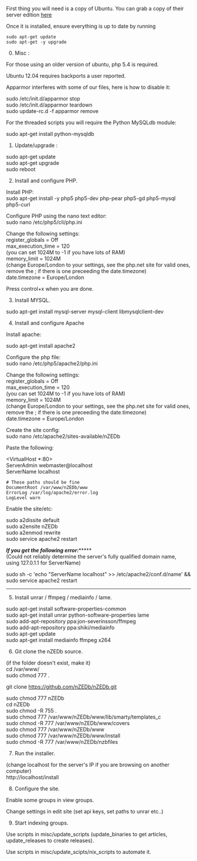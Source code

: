 First thing you will need is a copy of Ubuntu. You can grab a copy of their server edition [here](http://www.ubuntu.com/download/server)

Once it is installed, ensure everything is up to date by running

`sudo apt-get update`   
`sudo apt-get -y upgrade`

0. Misc :

For those using an older version of ubuntu, php 5.4 is required.

Ubuntu 12.04 requires backports a user reported.

Apparmor interferes with some of our files, here is how to disable it:

sudo /etc/init.d/apparmor stop  
sudo /etc/init.d/apparmor teardown  
sudo update-rc.d -f apparmor remove  

For the threaded scripts you will require the Python MySQLdb module:

sudo apt-get install python-mysqldb

1. Update/upgrade :

sudo apt-get update  
sudo apt-get upgrade  
sudo reboot  

2. Install and configure PHP.

Install PHP:  
sudo apt-get install -y php5 php5-dev php-pear php5-gd php5-mysql php5-curl

Configure PHP using the nano text editor:  
sudo nano /etc/php5/cli/php.ini

Change the following settings:  
register_globals = Off  
max_execution_time = 120  
(you can set 1024M to -1 if you have lots of RAM)  
memory_limit = 1024M  
(change Europe/London to your settings, see the php.net site for valid ones, remove the ; if there is one preceeding the date.timezone)  
date.timezone = Europe/London  

Press control+x when you are done.

3. Install MYSQL.

sudo apt-get install mysql-server mysql-client libmysqlclient-dev

4. Install and configure Apache

Install apache:

sudo apt-get install apache2

Configure the php file:  
sudo nano /etc/php5/apache2/php.ini

Change the following settings:  
register_globals = Off  
max_execution_time = 120  
(you can set 1024M to -1 if you have lots of RAM)  
memory_limit = 1024M  
(change Europe/London to your settings, see the php.net site for valid ones, remove the ; if there is one preceeding the date.timezone)  
date.timezone = Europe/London  

Create the site config:  
sudo nano /etc/apache2/sites-available/nZEDb

Paste the following:

<VirtualHost *:80>  
    ServerAdmin webmaster@localhost  
    ServerName localhost  

    # These paths should be fine  
    DocumentRoot /var/www/nZEDb/www  
    ErrorLog /var/log/apache2/error.log  
    LogLevel warn  
</VirtualHost>  

Enable the site/etc:

sudo a2dissite default  
sudo a2ensite nZEDb  
sudo a2enmod rewrite  
sudo service apache2 restart  

*****If you get the following error:**********  
(Could not reliably determine the server's fully qualified domain name, using 127.0.1.1 for ServerName)

sudo sh -c 'echo "ServerName localhost" >> /etc/apache2/conf.d/name' && sudo service apache2 restart  
**********************************************

5. Install unrar / ffmpeg / mediainfo / lame.

sudo apt-get install software-properties-common  
sudo apt-get install unrar python-software-properties lame  
sudo add-apt-repository ppa:jon-severinsson/ffmpeg  
sudo add-apt-repository ppa:shiki/mediainfo  
sudo apt-get update  
sudo apt-get install mediainfo ffmpeg x264  

6. Git clone the nZEDb source.  

(if the folder doesn't exist, make it)  
cd /var/www/  
sudo chmod 777 .  

git clone https://github.com/nZEDb/nZEDb.git

sudo chmod 777 nZEDb  
cd nZEDb  
sudo chmod -R 755 .  
sudo chmod 777 /var/www/nZEDb/www/lib/smarty/templates_c  
sudo chmod -R 777 /var/www/nZEDb/www/covers  
sudo chmod 777 /var/www/nZEDb/www  
sudo chmod 777 /var/www/nZEDb/www/install  
sudo chmod -R 777 /var/www/nZEDb/nzbfiles  

7. Run the installer.

(change localhost for the server's IP if you are browsing on another computer)  
http://localhost/install  

8. Configure the site.

Enable some groups in view groups.

Change settings in edit site (set api keys, set paths to unrar etc..)

9. Start indexing groups.

Use scripts in misc/update_scripts (update_binaries to get articles, update_releases to create releases).

Use scripts in misc/update_scipts/nix_scripts to automate it.